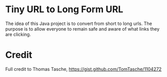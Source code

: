 # Tiny URL to Long Form URL
The idea of this Java project is to convert from short to long urls. The purpose is to allow everyone to remain safe and aware of what links they are clicking.

# Credit
Full credit to Thomas Tasche, https://gist.github.com/TomTasche/1104272
